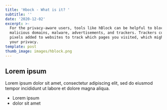 ```yaml
---
title: 'Hbock - What is it? '
subtitle: ''
date: '2020-12-02'
excerpt: >-
  For the privacy-aware users, tools like hBlock can be helpful to block
  malicious domains, malware, advertisements, and trackers. Trackers could be
  pixels added to websites to track which pages you visited, which might invade
  your privacy.
template: post
thumb_image: images/hblock.png
---
```

## Lorem ipsum
Lorem ipsum dolor sit amet, consectetur adipiscing elit, sed do eiusmod tempor incididunt ut labore et dolore magna aliqua.
- Lorem ipsum
- dolor sit amet